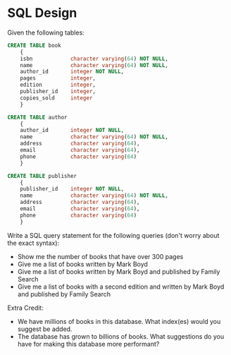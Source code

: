 # SQL Design
Given the following tables:

```sql
CREATE TABLE book
    {
    isbn            character varying(64) NOT NULL,
    name            character varying(64) NOT NULL,
    author_id       integer NOT NULL,
    pages           integer,
    edition         integer,
    publisher_id    integer,
    copies_sold     integer
    }
```

```sql
CREATE TABLE author
    {
    author_id       integer NOT NULL,
    name            character varying(64) NOT NULL,
    address         character varying(64),
    email           character varying(64),
    phone           character varying(64)
    }
```

```sql
CREATE TABLE publisher
    {
    publisher_id    integer NOT NULL,
    name            character varying(64) NOT NULL,
    address         character varying(64),
    email           character varying(64),
    phone           character varying(64)
    }
```

Write a SQL query statement for the following queries (don't worry about the exact syntax):

- Show me the number of books that have over 300 pages
- Give me a list of books written by Mark Boyd
- Give me a list of books written by Mark Boyd and published by Family Search
- Give me a list of books with a second edition and written by Mark Boyd and published by Family Search

Extra Credit: 
- We have millions of books in this database. What index(es) would you suggest be added.
- The database has grown to billions of books. What suggestions do you have for making this database more performant?
